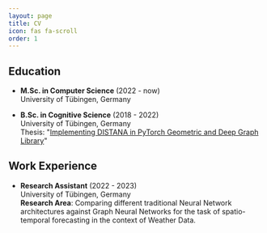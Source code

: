 ```yaml
---
layout: page
title: CV
icon: fas fa-scroll
order: 1
---
```


## Education

- **M.Sc. in Computer Science** (2022 - now)  
  University of Tübingen, Germany  

- **B.Sc. in Cognitive Science** (2018 - 2022)  
  University of Tübingen, Germany  
  Thesis: "[Implementing DISTANA in PyTorch Geometric and Deep Graph Library](https://github.com/magicmagnus/BSC-Kaut)"


## Work Experience

- **Research Assistant** (2022 - 2023)  
    University of Tübingen, Germany  
    **Research Area**: Comparing different traditional Neural Network architectures against Graph Neural Networks for the task of spatio-temporal forecasting in the context of Weather Data.



